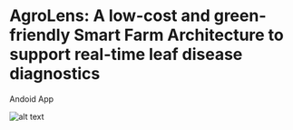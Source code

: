 # AgroLens: A low-cost and green-friendly Smart Farm Architecture to support real-time leaf disease diagnostics

Andoid App 

![alt text](https://github.com/romoreira/agrolens/blob/3c556d3a1cb4dbd5b0b6a2cb6aebe9019569e084/Asset%208agrolens.png)
